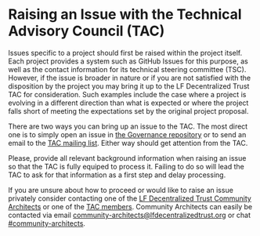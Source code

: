 [//]: # (SPDX-License-Identifier: CC-BY-4.0)

# Raising an Issue with the Technical Advisory Council (TAC)

Issues specific to a project should first be raised within the project itself.
Each project provides a system such as GitHub Issues for this purpose, as well
as the contact information for its technical steering committee (TSC). However,
if the issue is broader in nature or if you are not satisfied with the
disposition by the project you may bring it up to the LF Decentralized Trust
TAC for consideration. Such examples include the case where a project is
evolving in a different direction than what is expected or where the project
falls short of meeting the expectations set by the original project proposal.

There are two ways you can bring up an issue to the TAC. The most direct
one is to simply open an issue in [the Governance repository][governance-issues]
or to send an email to the [TAC mailing list]. Either way should get attention
from the TAC.

Please, provide all relevant background information when raising an issue so
that the TAC is fully equiped to process it. Failing to do so will lead the TAC
to ask for that information as a first step and delay processing.

If you are unsure about how to proceed or would like to raise an issue
privately consider contacting one of the
[LF Decentralized Trust Community Architects][CA-wiki-page]
or one of the [TAC members](./member-info/tac-members.md).
Community Architects can easily be contacted via email
[community-architects@lfdecentralizedtrust.org][CA-mail]
or chat [#community-architects][CA-chat].

[governance-issues]: https://github.com/lf-decentralized-trust/governance/issues
[TAC mailing list]: https://lists.lfdecentralizedtrust.org/g/tac/
[CA-wiki-page]: https://wiki.hyperledger.org/display/CA/Community+Architects+Team
[CA-mail]: mailto:community-architects@lfdecentralizedtrust.org
[CA-chat]: https://discord.com/servers/hyperledger-foundation-905194001349627914

